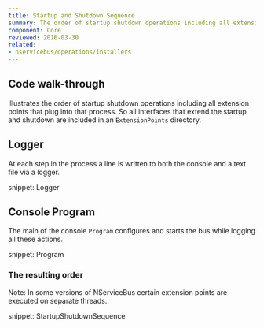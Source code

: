 ```yaml
---
title: Startup and Shutdown Sequence
summary: The order of startup shutdown operations including all extension points that plug into that process.
component: Core
reviewed: 2016-03-30
related:
- nservicebus/operations/installers
---
```



## Code walk-through

Illustrates the order of startup shutdown operations including all extension points that plug into that process. So all interfaces that extend the startup and shutdown are included in an `ExtensionPoints` directory.


## Logger

At each step in the process a line is written to both the console and a text file via a logger.

snippet: Logger


## Console Program

The main of the console `Program` configures and starts the bus while logging all these actions.

snippet: Program


### The resulting order

Note: In some versions of NServiceBus certain extension points are executed on separate threads.

snippet: StartupShutdownSequence